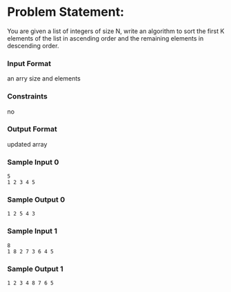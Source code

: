 # Problem Statement:

You are given a list of integers of size N, write an algorithm to sort the first K elements of the list in ascending order and the remaining elements in descending order.

### Input Format

an arry size and elements

### Constraints

no

### Output Format

updated array

### Sample Input 0
```
5
1 2 3 4 5
```
### Sample Output 0
```
1 2 5 4 3
```
### Sample Input 1
```
8
1 8 2 7 3 6 4 5
```
### Sample Output 1
```
1 2 3 4 8 7 6 5
```
